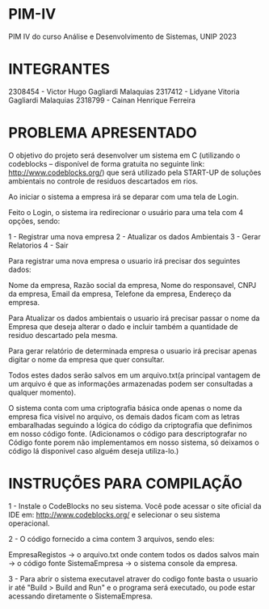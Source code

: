# PIM-IV
PIM IV do curso Análise e Desenvolvimento de Sistemas, UNIP 2023

# INTEGRANTES
2308454 - Victor Hugo Gagliardi Malaquias
2317412 - Lidyane Vitoria Gagliardi Malaquias
2318799 - Cainan Henrique Ferreira

# PROBLEMA APRESENTADO
O objetivo do projeto será desenvolver um sistema em C (utilizando o codeblocks – disponível de forma gratuita no seguinte link: http://www.codeblocks.org/) que será utilizado pela START-UP de soluções ambientais
no controle de residuos descartados em rios.

Ao iniciar o sistema a empresa irá se deparar com uma tela de Login.

Feito o Login, o sistema ira redirecionar o usuário para uma tela com 4 opções, sendo:

1 - Registrar uma nova empresa
2 - Atualizar os dados Ambientais
3 - Gerar Relatorios
4 - Sair

Para registrar uma nova empresa o usuario irá precisar dos seguintes dados:

Nome da empresa,
Razão social da empresa,
Nome do responsavel,
CNPJ da empresa,
Email da empresa,
Telefone da empresa,
Endereço da empresa.

Para Atualizar os dados ambientais o usuario irá precisar passar o nome da Empresa que deseja alterar o dado e incluir também a quantidade de residuo descartado pela mesma.

Para gerar relatório de determinada empresa o usuario irá precisar apenas digitar o nome da empresa que quer consultar.

Todos estes dados serão salvos em um arquivo.txt(a principal vantagem de um arquivo é que as informações armazenadas podem ser consultadas a qualquer momento).

O sistema conta com uma criptografia básica onde apenas o nome da empresa fica visivel no arquivo, os demais dados ficam com as letras embaralhadas seguindo a lógica do código
da criptografia que definimos em nosso código fonte. (Adicionamos o código para descriptografar no Código fonte porem não implementamos em nosso sistema, só deixamos o código lá disponivel 
caso alguém deseja utiliza-lo.)


# INSTRUÇÕES PARA COMPILAÇÃO

1 - Instale o CodeBlocks no seu sistema. Você pode acessar o site oficial da IDE em: http://www.codeblocks.org/ e selecionar o seu sistema operacional.

2 - O código fornecido a cima contem 3 arquivos, sendo eles:

EmpresaRegistos -> o arquivo.txt onde contem todos os dados salvos
main -> o código fonte
SistemaEmpresa -> o sistema console da empresa.

3 - Para abrir o sistema executavel atraver do codigo fonte basta o usuario ir até "Build > Build and Run" e o programa será executado, ou pode estar acessando diretamente o 
SistemaEmpresa.

